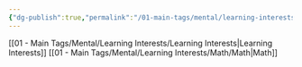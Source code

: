 ```yaml
---
{"dg-publish":true,"permalink":"/01-main-tags/mental/learning-interests/cs/cs/","created":"2024-10-11T12:57:27.435+05:30","updated":"2024-10-11T00:33:43.000+05:30"}
---
```


[[01 - Main Tags/Mental/Learning Interests/Learning Interests\|Learning Interests]]
[[01 - Main Tags/Mental/Learning Interests/Math/Math\|Math]]
